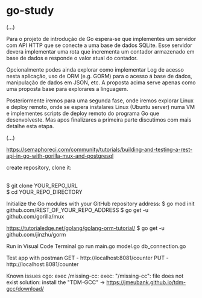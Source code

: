# go-study
(...)

Para o projeto de introdução de Go espera-se que implementes um servidor com API HTTP que se conecte a uma base de dados SQLite. Esse servidor devera implementar uma rota que incrementa um contador armazenado em base de dados e responde o valor atual do contador.

Opcionalmente podes ainda explorar como implementar Log de acesso nesta aplicação, uso de ORM (e.g. GORM) para o acesso á base de dados, manipulação de dados em JSON, etc. A proposta acima serve apenas como uma proposta base para explorares a linguagem.

Posteriormente iremos para uma segunda fase, onde iremos explorar Linux e deploy remoto, onde se espera instalares Linux (Ubuntu server) numa VM e implementes scripts de deploy remoto do programa Go que desenvolveste. Mas apos finalizares a primeira parte discutimos com mais detalhe esta etapa.


(...)


https://semaphoreci.com/community/tutorials/building-and-testing-a-rest-api-in-go-with-gorilla-mux-and-postgresql
<p> create repository, clone it:<p/>
<br/> $ git clone YOUR_REPO_URL
<br/> $ cd YOUR_REPO_DIRECTORY

Initialize the Go modules with your GitHub repository address:
$ go mod init github.com/REST_OF_YOUR_REPO_ADDRESS
$ go get -u github.com/gorilla/mux 

https://tutorialedge.net/golang/golang-orm-tutorial/
$ go get -u github.com/jinzhu/gorm

Run in Visual Code Terminal
go run main.go model.go db_connection.go

Test app with postman
GET - http://localhost:8081/counter
PUT - http://localhost:8081/counter


Known issues
cgo: exec /missing-cc: exec: "/missing-cc": file does not exist
solution: install the "TDM-GCC" -> https://jmeubank.github.io/tdm-gcc/download/
